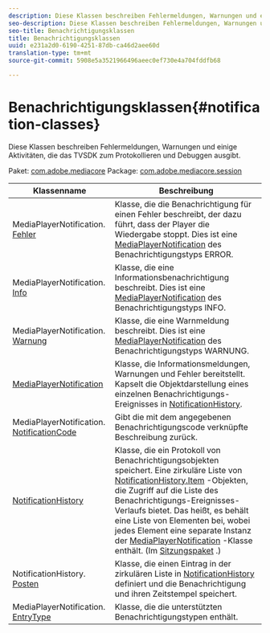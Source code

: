 ```yaml
---
description: Diese Klassen beschreiben Fehlermeldungen, Warnungen und einige Aktivitäten, die das TVSDK zum Protokollieren und Debuggen ausgibt.
seo-description: Diese Klassen beschreiben Fehlermeldungen, Warnungen und einige Aktivitäten, die das TVSDK zum Protokollieren und Debuggen ausgibt.
seo-title: Benachrichtigungsklassen
title: Benachrichtigungsklassen
uuid: e231a2d0-6190-4251-87db-ca46d2aee60d
translation-type: tm+mt
source-git-commit: 5908e5a3521966496aeec0ef730e4a704fddfb68

---
```



# Benachrichtigungsklassen{#notification-classes}

Diese Klassen beschreiben Fehlermeldungen, Warnungen und einige Aktivitäten, die das TVSDK zum Protokollieren und Debuggen ausgibt.

Paket: [com.adobe.mediacore](https://help.adobe.com/en_US/primetime/api/psdk/javadoc_1.4/com/adobe/mediacore/package-summary.html) Package: [com.adobe.mediacore.session](https://help.adobe.com/en_US/primetime/api/psdk/javadoc_1.4/com/adobe/mediacore/session/package-summary.html)

| Klassenname | Beschreibung |
|---|---|
| MediaPlayerNotification. [Fehler](https://help.adobe.com/en_US/primetime/api/psdk/javadoc_1.4/com/adobe/mediacore/MediaPlayerNotification.Error.html) | Klasse, die die Benachrichtigung für einen Fehler beschreibt, der dazu führt, dass der Player die Wiedergabe stoppt. Dies ist eine [MediaPlayerNotification](https://help.adobe.com/en_US/primetime/api/psdk/javadoc_1.4/com/adobe/mediacore/MediaPlayerNotification.html) des Benachrichtigungstyps ERROR. |
| MediaPlayerNotification. [Info](https://help.adobe.com/en_US/primetime/api/psdk/javadoc_1.4/com/adobe/mediacore/MediaPlayerNotification.Info.html) | Klasse, die eine Informationsbenachrichtigung beschreibt. Dies ist eine [MediaPlayerNotification](https://help.adobe.com/en_US/primetime/api/psdk/javadoc_1.4/com/adobe/mediacore/MediaPlayerNotification.html) des Benachrichtigungstyps INFO. |
| MediaPlayerNotification. [Warnung](https://help.adobe.com/en_US/primetime/api/psdk/javadoc_1.4/com/adobe/mediacore/MediaPlayerNotification.Warning.html) | Klasse, die eine Warnmeldung beschreibt. Dies ist eine [MediaPlayerNotification](https://help.adobe.com/en_US/primetime/api/psdk/javadoc_1.4/com/adobe/mediacore/MediaPlayerNotification.html) des Benachrichtigungstyps WARNUNG. |
| [MediaPlayerNotification](https://help.adobe.com/en_US/primetime/api/psdk/javadoc_1.4/com/adobe/mediacore/MediaPlayerNotification.html) | Klasse, die Informationsmeldungen, Warnungen und Fehler bereitstellt. Kapselt die Objektdarstellung eines einzelnen Benachrichtigungs-Ereignisses in [NotificationHistory](https://help.adobe.com/en_US/primetime/api/psdk/javadoc_1.4/com/adobe/mediacore/session/NotificationHistory.html). |
| MediaPlayerNotification. [NotificationCode](https://help.adobe.com/en_US/primetime/api/psdk/javadoc_1.4/com/adobe/mediacore/MediaPlayerNotification.NotificationCode.html) | Gibt die mit dem angegebenen Benachrichtigungscode verknüpfte Beschreibung zurück. |
| [NotificationHistory](https://help.adobe.com/en_US/primetime/api/psdk/javadoc_1.4/com/adobe/mediacore/session/NotificationHistory.html) | Klasse, die ein Protokoll von Benachrichtigungsobjekten speichert. Eine zirkuläre Liste von [NotificationHistory.Item](https://help.adobe.com/en_US/primetime/api/psdk/javadoc_1.4/com/adobe/mediacore/session/NotificationHistory.Item.html) -Objekten, die Zugriff auf die Liste des Benachrichtigungs-Ereignisses-Verlaufs bietet. Das heißt, es behält eine Liste von Elementen bei, wobei jedes Element eine separate Instanz der [MediaPlayerNotification](https://help.adobe.com/en_US/primetime/api/psdk/javadoc_1.4/com/adobe/mediacore/MediaPlayerNotification.html) -Klasse enthält. (Im [Sitzungspaket](https://help.adobe.com/en_US/primetime/api/psdk/javadoc_1.4/com/adobe/mediacore/session/package-summary.html) .) |
| NotificationHistory. [Posten](https://help.adobe.com/en_US/primetime/api/psdk/javadoc_1.4/com/adobe/mediacore/session/NotificationHistory.Item.html) | Klasse, die einen Eintrag in der zirkulären Liste in [NotificationHistory](https://help.adobe.com/en_US/primetime/api/psdk/javadoc_1.4/com/adobe/mediacore/session/NotificationHistory.html) definiert und die Benachrichtigung und ihren Zeitstempel speichert. |
| MediaPlayerNotification. [EntryType](https://help.adobe.com/en_US/primetime/api/psdk/javadoc_1.4/com/adobe/mediacore/MediaPlayerNotification.EntryType.html) | Klasse, die die unterstützten Benachrichtigungstypen enthält. |